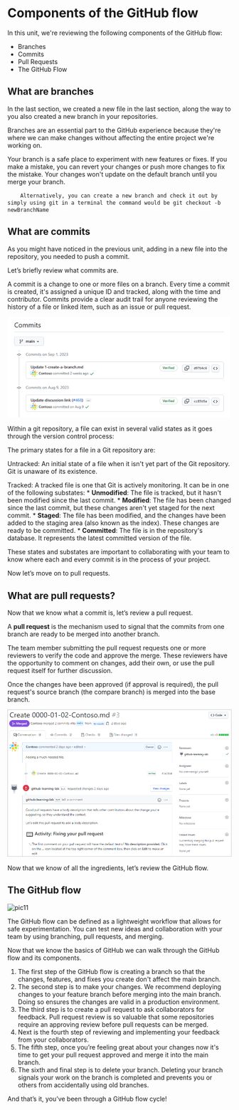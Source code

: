 # Components of the GitHub flow

In this unit, we're reviewing the following components of the GitHub flow:
* Branches
* Commits
* Pull Requests
* The GitHub Flow

## What are branches
In the last section, we created a new file in the last section, along the way to you also created a new branch in your repositories.

Branches are an essential part to the GitHub experience because they're where we can make changes without affecting the entire project we're working on.

Your branch is a safe place to experiment with new features or fixes. If you make a mistake, you can revert your changes or push more changes to fix the mistake. Your changes won't update on the default branch until you merge your branch.

```
    Alternatively, you can create a new branch and check it out by simply using git in a terminal the command would be git checkout -b newBranchName
```

## What are commits
As you might have noticed in the previous unit, adding in a new file into the repository, you needed to push a commit.

Let’s briefly review what commits are.

A commit is a change to one or more files on a branch. Every time a commit is created, it's assigned a unique ID and tracked, along with the time and contributor. Commits provide a clear audit trail for anyone reviewing the history of a file or linked item, such as an issue or pull request.

<kbd>
    <img src="https://github.com/MinenhleNkosi/Everything-Git-Github/blob/main/4.%20Intro%20to%20GitHub/images/9.png?raw=true" height="auto" width="500" />
</kbd>

Within a git repository, a file can exist in several valid states as it goes through the version control process:

The primary states for a file in a Git repository are:

Untracked: An initial state of a file when it isn't yet part of the Git repository. Git is unaware of its existence.

Tracked: A tracked file is one that Git is actively monitoring. It can be in one of the following substates:
    * **Unmodified**: The file is tracked, but it hasn't been modified since the last commit.
    * **Modified**: The file has been changed since the last commit, but these changes aren't yet staged for the next commit.
    * **Staged**: The file has been modified, and the changes have been added to the staging area (also known as the index). These changes are ready to be committed.
    * **Committed**: The file is in the repository's database. It represents the latest committed version of the file.

These states and substates are important to collaborating with your team to know where each and every commit is in the process of your project.

Now let’s move on to pull requests.

## What are pull requests?
Now that we know what a commit is, let’s review a pull request.

A **pull request** is the mechanism used to signal that the commits from one branch are ready to be merged into another branch.

The team member submitting the pull request requests one or more reviewers to verify the code and approve the merge. These reviewers have the opportunity to comment on changes, add their own, or use the pull request itself for further discussion.

Once the changes have been approved (if approval is required), the pull request's source branch (the compare branch) is merged into the base branch.

<kbd>
<img src="https://github.com/MinenhleNkosi/Everything-Git-Github/blob/main/4.%20Intro%20to%20GitHub/images/10.png?raw=true" height="auto" width="800" />
</kbd>

Now that we know of all the ingredients, let’s review the GitHub flow.

## The GitHub flow
![pic11]()

The GitHub flow can be defined as a lightweight workflow that allows for safe experimentation. You can test new ideas and collaboration with your team by using branching, pull requests, and merging.

Now that we know the basics of GitHub we can walk through the GitHub flow and its components.
1. The first step of the GitHub flow is creating a branch so that the changes, features, and fixes you create don't affect the main branch.
2. The second step is to make your changes. We recommend deploying changes to your feature branch before merging into the main branch. Doing so ensures the changes are valid in a production environment.
3. The third step is to create a pull request to ask collaborators for feedback. Pull request review is so valuable that some repositories require an approving review before pull requests can be merged.
4. Next is the fourth step of reviewing and implementing your feedback from your collaborators.
5. The fifth step, once you’re feeling great about your changes now it's time to get your pull request approved and merge it into the main branch.
6. The sixth and final step is to delete your branch. Deleting your branch signals your work on the branch is completed and prevents you or others from accidentally using old branches.

And that’s it, you’ve been through a GitHub flow cycle!
